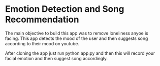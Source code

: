 # Emotion Detection and Song Recommendation
The main objective to build this app was to remove loneliness anyoe is facing.
This app detects the mood of the user and then suggests song according to their mood on youtube.

After cloning the app just run python app.py and then this will record your facial emotion and then suggest song accordingly.
